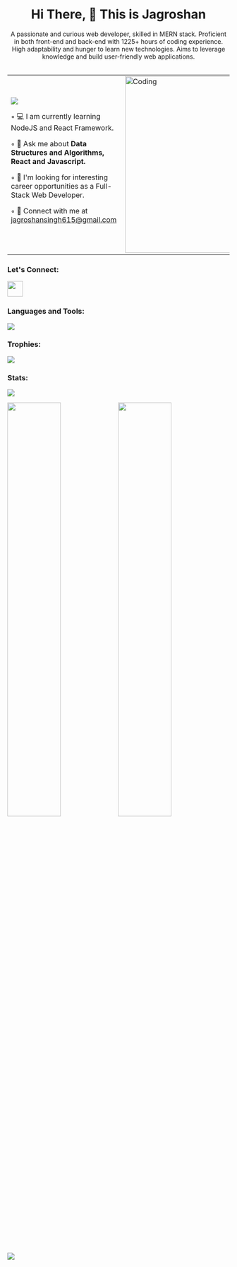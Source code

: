 <!-- ### <div>Hi there 👋</div>

### This is Jagroshan -->
<!-- <img src="https://readme-typing-svg.demolab.com?font=Fira+Code&pause=1000&color=2DF722&width=435&lines=I+am+the+Problem;I+am+also+the+Solution;I+am+Jagroshan" />
</div> -->

<!-- ### <h1 align="center">Let's WORK the PROBLEM </h1> -->
<!-- ## My Skill Set
<div align="center">
<table margin="auto"><tr><td valign="top">

### <div align="center"> Frontend </div>

<div align="center">  
<a href="https://www.w3schools.com/css/" target="_blank"><img style="margin: 20px" src="https://profilinator.rishav.dev/skills-assets/css3-original-wordmark.svg" alt="CSS3" height="50" /></a>  
<a href="https://en.wikipedia.org/wiki/HTML5" target="_blank"><img style="margin: 20px" src="https://profilinator.rishav.dev/skills-assets/html5-original-wordmark.svg" alt="HTML5" height="50" /></a>  
<a href="https://www.javascript.com/" target="_blank"><img style="margin: 20px" src="https://profilinator.rishav.dev/skills-assets/javascript-original.svg" alt="JavaScript" height="50" /></a>  
<a href="https://getbootstrap.com/docs/3.4/javascript/" target="_blank"><img style="margin: 20px" src="https://profilinator.rishav.dev/skills-assets/bootstrap-plain.svg" alt="Bootstrap" height="50" /></a>  
</div> -->

<!-- <h2>Stats</h2>
<div align="center">
  <img src="https://github-readme-stats.vercel.app/api?username=jagroshansingh" />
  <img src="https://github-readme-streak-stats.herokuapp.com?user=jagroshansingh&theme=dark" />
  <img src='https://github-readme-stats.vercel.app/api/top-langs/?username=jagroshansingh&layout=compact' />
</div>

<h2>Tech Stacks</h2>
<p>
  <a href="https://skillicons.dev">
    <img src="https://skillicons.dev/icons?i=git,js,ts,html,css,react,redux" />
  </a>
</p>

<h2>Connect with me</h2>
<a href="https://www.linkedin.com/in/jagroshan-singh/"> <img width="35" src="https://i.pinimg.com/originals/ce/09/3c/ce093c7214ad357bb665cfd2f66a8b6b.png"/></a> -->




<div align="center" margin="auto">
 <h1>Hi There, 👋 This is Jagroshan </h1>
<!-- <h3> A problem solver </h3> -->
  A passionate and curious web developer, skilled in MERN stack. Proficient in both front-end and back-end with 1225+ hours of coding experience. High adaptability and hunger to learn new technologies. Aims to leverage knowledge and build user-friendly web applications.
  </div>
  </br>
<!--   <div style={padding:"10%"}>
  <img src="https://readme-typing-svg.demolab.com?font=Fira+Code&pause=1000&color=2DF722&width=435&lines=I+am+the+Problem;I+am+also+the+Solution" />
  </div> -->
 
<table> 
 <tr>
  <td> 
  <img src="https://komarev.com/ghpvc/?username=jagroshansingh&color=blueviolet&style=for-the-badge">
  <p>  ◦ 💻 I am currently learning NodeJS and React Framework.</p>
  <p>  ◦ 💭  Ask me about <b> Data Structures and Algorithms, React and Javascript.</b> </p>
  <p>  ◦ 🔭 I'm looking for interesting career opportunities as a Full-Stack Web Developer. </p>
  <p>  ◦ 📧 Connect with me at  <a href="mailto:jagroshansingh615@gmail.com"> jagroshansingh615@gmail.com </a></p>
<!--   <p>  ◦ 📄 Checkout my <a href="https://drive.google.com/file/d/1zNs5p_fSuewthjtj2X001pauDclCCbkI/view" > Resume</a></p> -->
<!--   <p>  ◦ 👨‍💻 All of my projects are available at [Portfolio](https://randomfrisby.github.io/) </p>
  <p>  ◦ ⚡ Fun fact: I always carry a book with me. </p> -->
  
 </td>
 <td> 
   <img align="right" width="400px" src = "https://www.wingstechsolutions.com/wp-content/uploads/2022/03/full-stack-development.gif" alt = "Coding"> 
 </td>
 </tr>
</table>
<div> 
 <h3>Let's Connect: </h3>
 <div>
  <a href="https://www.linkedin.com/in/jagroshan-singh/"> <img width="35" src="https://i.pinimg.com/originals/ce/09/3c/ce093c7214ad357bb665cfd2f66a8b6b.png"/></a>
<!--  <a href="https://leetcode.com/100mya_upadhyay/"> <img src="https://upload.wikimedia.org/wikipedia/commons/thumb/a/ab/LeetCode_logo_white_no_text.svg/1734px-LeetCode_logo_white_no_text.svg.png" width="2.7%"> </a>
 <a href="https://www.hackerrank.com/atrisomya"> <img src="https://sr-marketplace-prod.s3.amazonaws.com/wp-content/uploads/2015/08/HackerRank1.png" width="5%"> </a> -->
 </div>
</div>
<div>
 <h3>Languages and Tools: </h3>
  <div>
    <p>
      <a href="https://skillicons.dev">
        <img src="https://skillicons.dev/icons?i=git,js,ts,html,css,react,redux" />
      </a>
    </p>
<!--     <a href="https://www.java.com/en/"> <img src="https://cdn-icons-png.flaticon.com/512/226/226777.png" width="6%"> </a>
 <a href="https://www.w3.org/html/"> <img src="https://cdn-icons-png.flaticon.com/512/1532/1532556.png" width="5%"> </a>
 <a href="https://www.w3schools.com/css/"> <img src="https://ultimatecourses.com/assets/category/css-fcba6b473cb1125595dc28163be24eb673907258b5f6f6c82967a0587a9df20c.svg" width="5%"> </a>
   <a href="https://developer.mozilla.org/en-US/docs/Web/JavaScript"> <img src="https://upload.wikimedia.org/wikipedia/commons/6/6a/JavaScript-logo.png" width="5%"> </a>
 <a href="https://spring.io/"> <img src="https://cdn.freebiesupply.com/logos/large/2x/spring-3-logo-png-transparent.png" width="5%"> </a>
  <a href="https://www.mysql.com/"> <img src="https://www.freepnglogos.com/uploads/logo-mysql-png/logo-mysql-mysql-logo-png-images-are-download-crazypng-21.png" width="5%"> </a>
  <a href="https://git-scm.com/"> <img src="https://git-scm.com/images/logos/downloads/Git-Icon-1788C.png" width="5%"> </a> -->
<!--   <a href=""> <img src="" width="5%"> </a>
  <a href=""> <img src="" width="5%"> </a> -->
 </div>
 </div>
 <p></p>
 <p></p>
 <h3> Trophies: </h3>
<!--  <div align="center"> -->
 <img src="https://github-profile-trophy.vercel.app/?username=jagroshansingh&theme=tokyonight">
<!--  </div> -->
 <h3> Stats: </h3>
 <div>
 <img src="https://github-readme-stats.vercel.app/api/top-langs/?username=jagroshansingh&layout=compact&theme=tokyonight&langs_count=7"/>
 </div>
 <p></p>
 <p></p>
<div>
  <img src="https://github-readme-stats.vercel.app/api?username=jagroshansingh&show_icons=true&theme=tokyonight" width="49%">
 <img src="https://github-readme-streak-stats.herokuapp.com/?user=jagroshansingh&theme=tokyonight" width="49%">
 </div>
 <p></p>
 <p></p>
 <img src="https://github-readme-activity-graph.cyclic.app/graph?username=jagroshansingh&hide_border=false&theme=tokyo-night">
 <p></p>
<!--  <img src="https://github.com/atrisomya/atrisomya/blob/output/github-contribution-grid-snake.gif"> -->
<!--
**jagroshansingh/jagroshansingh** is a ✨ _special_ ✨ repository because its `README.md` (this file) appears on your GitHub profile.

Here are some ideas to get you started:

- 🔭 I’m currently working on ...
- 🌱 I’m currently learning ...
- 👯 I’m looking to collaborate on ...
- 🤔 I’m looking for help with ...
- 💬 Ask me about ...
- 📫 How to reach me: ...
- 😄 Pronouns: ...
- ⚡ Fun fact: ...
-->
